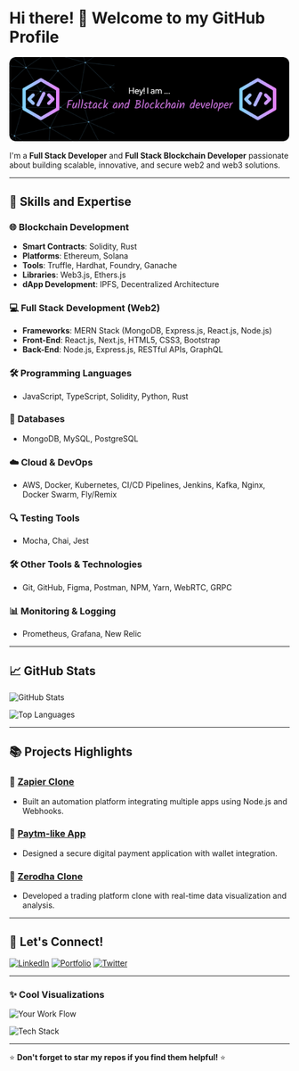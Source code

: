 # Hi there! 👋 Welcome to my GitHub Profile

![Profile Banner](https://github.com/deepvk18/deepvk18/blob/main/github-header-image.png)

I'm a **Full Stack Developer** and **Full Stack Blockchain Developer** passionate about building scalable, innovative, and secure web2 and web3 solutions. 

---

## 🚀 Skills and Expertise

### 🌐 **Blockchain Development**
- **Smart Contracts**: Solidity, Rust
- **Platforms**: Ethereum, Solana
- **Tools**: Truffle, Hardhat, Foundry, Ganache
- **Libraries**: Web3.js, Ethers.js
- **dApp Development**: IPFS, Decentralized Architecture

### 💻 **Full Stack Development (Web2)**
- **Frameworks**: MERN Stack (MongoDB, Express.js, React.js, Node.js)
- **Front-End**: React.js, Next.js, HTML5, CSS3, Bootstrap
- **Back-End**: Node.js, Express.js, RESTful APIs, GraphQL

### 🛠 **Programming Languages**
- JavaScript, TypeScript, Solidity, Python, Rust

### 💾 **Databases**
- MongoDB, MySQL, PostgreSQL

### ☁️ **Cloud & DevOps**
- AWS, Docker, Kubernetes, CI/CD Pipelines, Jenkins, Kafka, Nginx, Docker Swarm, Fly/Remix

### 🔍 **Testing Tools**
- Mocha, Chai, Jest

### 🛠 **Other Tools & Technologies**
- Git, GitHub, Figma, Postman, NPM, Yarn, WebRTC, GRPC

### 📊 **Monitoring & Logging**
- Prometheus, Grafana, New Relic

---

## 📈 GitHub Stats

![GitHub Stats](https://github-readme-stats.vercel.app/api?username=your-username&show_icons=true&theme=radical)

![Top Languages](https://github-readme-stats.vercel.app/api/top-langs/?username=your-username&layout=compact&theme=radical)

---

## 📚 Projects Highlights

### 🌟 [Zapier Clone](https://github.com/your-username/zapier-clone)
- Built an automation platform integrating multiple apps using Node.js and Webhooks.

### 🌟 [Paytm-like App](https://github.com/your-username/paytm-clone)
- Designed a secure digital payment application with wallet integration.

### 🌟 [Zerodha Clone](https://github.com/your-username/zerodha-clone)
- Developed a trading platform clone with real-time data visualization and analysis.

---

## 🤝 Let's Connect!

[![LinkedIn](https://img.shields.io/badge/LinkedIn-blue?style=flat&logo=linkedin)](https://www.linkedin.com/in/your-profile) 
[![Portfolio](https://img.shields.io/badge/Portfolio-000000?style=flat&logo=firefox)](https://your-portfolio-link.com) 
[![Twitter](https://img.shields.io/badge/Twitter-1DA1F2?style=flat&logo=twitter)](https://twitter.com/your-profile)

---

### ✨ Cool Visualizations

![Your Work Flow](https://user-images.githubusercontent.com/placeholder/your-flow-diagram.png)

![Tech Stack](https://user-images.githubusercontent.com/placeholder/your-tech-stack-diagram.png)

---

⭐️ **Don't forget to star my repos if you find them helpful!** ⭐️
